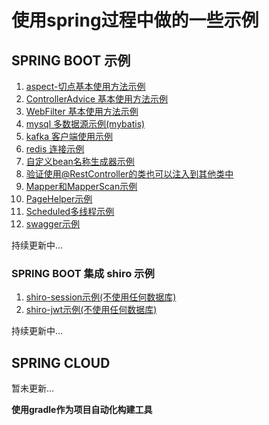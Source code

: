 # 使用spring过程中做的一些示例
## SPRING BOOT 示例
1. [aspect-切点基本使用方法示例](./aspect)
2. [ControllerAdvice 基本使用方法示例](./controller_advice)
3. [WebFilter 基本使用方法示例](./web_filter)
4. [mysql 多数据源示例(mybatis)](./multi_datasource)
5. [kafka 客户端使用示例](./kafkaclient)
6. [redis 连接示例](./redis_client)
7. [自定义bean名称生成器示例](./bean_name_generator)
8. [验证使用@RestController的类也可以注入到其他类中](./controller_injection)
9. [Mapper和MapperScan示例](./mapper_scan_mapper)
10. [PageHelper示例](./mybatis_pagehelper)
11. [Scheduled多线程示例](./scheduled_multi_thread)
12. [swagger示例](./swagger_demo)

持续更新中...
    
### SPRING BOOT 集成 shiro 示例
1. [shiro-session示例(不使用任何数据库)](./shiro_base)
2. [shiro-jwt示例(不使用任何数据库)](./shiro_jwt)


持续更新中...

## SPRING CLOUD

暂未更新...

**使用gradle作为项目自动化构建工具**